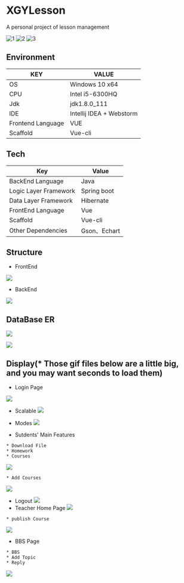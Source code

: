 # XGYLesson
A personal project of lesson management

![1](https://img.shields.io/github/issues/BryceTsui/XGYLesson)
![2](https://img.shields.io/github/forks/BryceTsui/XGYLesson)
![3](https://img.shields.io/github/stars/BryceTsui/XGYLesson)

## Environment

| KEY               | VALUE                    |
| ----------------- | ------------------------ |
| OS                | Windows 10 x64           |
| CPU               | Intel i5-6300HQ          |
| Jdk               | jdk1.8.0_111             |
| IDE               | Intellij IDEA + Webstorm |
| Frontend Language | VUE                      |
| Scaffold          | Vue-cli                  |



## Tech
| Key                   | Value       |
| --------------------- | ----------- |
| BackEnd Language      | Java        |
| Logic Layer Framework | Spring boot |
| Data Layer Framework  | Hibernate   |
| FrontEnd Language     | Vue         |
| Scaffold              | Vue-cli     |
| Other Dependencies    | Gson、Echart |



## Structure

* FrontEnd

![](https://github.com/BryceTsui/XGYLesson/blob/master/images/Structure_FE_CN.png)
* BackEnd

![](https://github.com/BryceTsui/XGYLesson/blob/master/images/Structure_BE_CN.png)

## DataBase ER



![](https://github.com/BryceTsui/XGYLesson/blob/master/images/ER_EN.png)

![](https://github.com/BryceTsui/XGYLesson/blob/master/images/ER_CN.png)



## Display(* Those gif files below are a little big, and you may want seconds to load them)
* Login Page

![](https://github.com/BryceTsui/XGYLesson/blob/master/gif/login.gif)

* Scalable
![](https://github.com/BryceTsui/XGYLesson/blob/master/gif/scalable.gif)

* Modes
![](https://github.com/BryceTsui/XGYLesson/blob/master/gif/features.gif)
* Sutdents' Main Features
``` 
* Download File
* Homework
* Courses
```
![](https://github.com/BryceTsui/XGYLesson/blob/master/gif/mainFeature.gif)

```
* Add Courses
```
![](https://github.com/BryceTsui/XGYLesson/blob/master/gif/addCourse.gif)


* Logout
![](https://github.com/BryceTsui/XGYLesson/blob/master/gif/logout.gif)
* Teacher Home Page
![](https://github.com/BryceTsui/XGYLesson/blob/master/gif/t_main.gif) 

```
* publish Course
```
![](https://github.com/BryceTsui/XGYLesson/blob/master/gif/publish.gif) 

* BBS Page
```
* BBS
* Add Topic
* Reply
```
![](https://github.com/BryceTsui/XGYLesson/blob/master/gif/BBS.gif)
